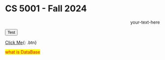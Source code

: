 # CS 5001 - Fall 2024

<p align="right"> your-text-here </p>


<button name="button" onclick="northeaster.edu">Test</button>

[Click Me](northeastern.edu){: .btn}

<style>
mark{
    color:red;
}
</style>

<mark>what is DataBase</mark>
